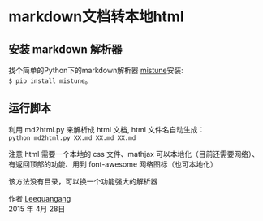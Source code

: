 # markdown文档转本地html

## 安装 markdown 解析器
找个简单的Python下的markdown解析器 [mistune][1]安装:  
`$ pip install mistune`。

## 运行脚本
利用 md2html.py 来解析成 html 文档, html 文件名自动生成：  
`python md2html.py XX.md XX.md XX.md`

注意 html 需要一个本地的 css 文件、mathjax 可以本地化（目前还需要网络）、有返回顶部的功能、用到 font-awesome 网络图标（也可本地化）

该方法没有目录，可以换一个功能强大的解析器


作者 [Leequangang][2]     
2015 年 4月 28日 

[1]: https://github.com/lepture/mistune
[2]: leequangang@gmail.com
